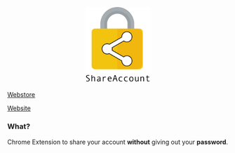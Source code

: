 <p align="center">
  <img src="/popup/images/header-logo.png" width="150">
</p>

[Webstore](https://chrome.google.com/webstore/detail/shareaccount/glifngepkcmfolnojchcfiinmjgeablm)

[Website](https://shareaccount.nicosantangelo.com/)

### What?

Chrome Extension to share your account **without** giving out your **password**.
